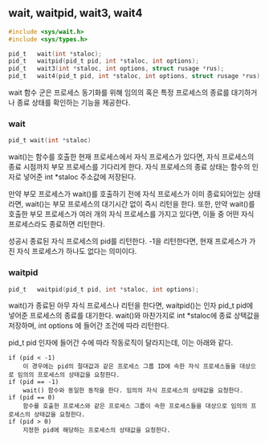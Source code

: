 
## wait, waitpid, wait3, wait4

```c
#include <sys/wait.h>
#include <sys/types.h>

pid_t	wait(int *staloc);
pid_t	waitpid(pid_t pid, int *staloc, int options);
pid_t	wait3(int *staloc, int options, struct rusage *rus);
pid_t	wait4(pid_t pid, int *staloc, int options, struct rusage *rus);
```

wait 함수 군은 프로세스 동기화를 위해 임의의 혹은 특정 프로세스의 종료를 대기하거나 종료 상태를 확인하는 기능을 제공한다.

### wait

```c
pid_t wait(int *staloc)
```

wait()는 함수를 호출한 현재 프로세스에서 자식 프로세스가 있다면, 자식 프로세스의 종료 시점까지 부모 프로세스를 기다리게 한다. 자식 프로세스의 종료 상태는 함수의 인자로 넣어준 int *staloc 주소값에 저장된다. 

만약 부모 프로세스가 wait()를 호출하기 전에 자식 프로세스가 이미 종료되어있는 상태라면, wait()는 부모 프로세스의 대기시간 없이 즉시 리턴을 한다. 또한, 만약 wait()를 호출한 부모 프로세스가 여러 개의 자식 프로세스를 가지고 있다면, 이들 중 어떤 자식 프로세스라도 종료하면 리턴한다.

성공시 종료된 자식 프로세스의 pid를 리턴한다. -1을 리턴한다면, 현재 프로세스가 가진 자식 프로세스가 하나도 없다는 의미이다.

### waitpid

```c
pid_t	waitpid(pid_t pid, int *staloc, int options);
```

wait()가 종료된 아무 자식 프로세스나 리턴을 한다면, waitpid()는 인자 pid_t pid에 넣어준 프로세스의 종료를 대기한다. wait()와 마찬가지로 int *staloc에 종료 상택값을 저장하며, int options 에 들어간 조건에 따라 리턴한다.

pid_t pid 인자에 들어간 수에 따라 작동로직이 달라지는데, 이는 아래와 같다.

```
if (pid < -1)
	이 경우에는 pid의 절대값과 같은 프로세스 그룹 ID에 속한 자식 프로세스들을 대상으로 임의의 프로세스의 상태값을 요청한다.
if (pid == -1)
	wait() 함수와 동일한 동작을 한다. 임의의 자식 프로세스의 상태값을 요청한다.
if (pid == 0)
	함수를 호출한 프로세스와 같은 프로세스 그룹이 속한 프로세스들을 대상으로 임의의 프로세스의 상태값을 요청한다.
if (pid > 0)
	지정한 pid에 해당하는 프로세스의 상태값을 요청한다.
```

